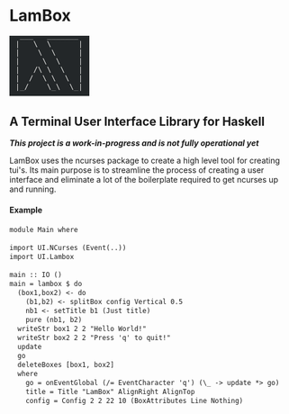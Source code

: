 # LamBox

<img src="media/lambox.png" width="142px" height="107.5px"/>

## A Terminal User Interface Library for Haskell

***This project is a work-in-progress and is not fully operational yet***

LamBox uses the ncurses package to create a high level tool for creating tui's. 
Its main purpose is to streamline the process of creating a user interface and 
eliminate a lot of the boilerplate required to get ncurses up and running.

#### Example

    module Main where

    import UI.NCurses (Event(..))
    import UI.Lambox

    main :: IO ()
    main = lambox $ do
      (box1,box2) <- do
        (b1,b2) <- splitBox config Vertical 0.5
        nb1 <- setTitle b1 (Just title)
        pure (nb1, b2)
      writeStr box1 2 2 "Hello World!"
      writeStr box2 2 2 "Press 'q' to quit!"
      update
      go
      deleteBoxes [box1, box2]
      where
        go = onEventGlobal (/= EventCharacter 'q') (\_ -> update *> go)
        title = Title "LamBox" AlignRight AlignTop
        config = Config 2 2 22 10 (BoxAttributes Line Nothing)
